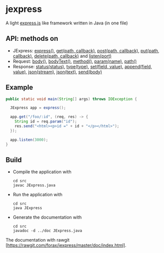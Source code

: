 # jexpress
A light [express.js](http://expressjs.com/) like framework written in Java (in one file)

## API: methods on
- JExpress: [express()](https://rawgit.com/forax/jexpress/master/doc/JExpress.html#express--),
            [get(path, callback)](https://rawgit.com/forax/jexpress/master/doc/JExpress.html#get-java.lang.String-JExpress.Callback-),
            [post(path, callback)](https://rawgit.com/forax/jexpress/master/doc/JExpress.html#post-java.lang.String-JExpress.Callback-),
            [put(path, callback)](https://rawgit.com/forax/jexpress/master/doc/JExpress.html#put-java.lang.String-JExpress.Callback-),
            [delete(path, callback)](https://rawgit.com/forax/jexpress/master/doc/JExpress.html#delete-java.lang.String-JExpress.Callback-) and
            [listen(port)](https://rawgit.com/forax/jexpress/master/doc/JExpress.html#listen-int-)                   
- Request: [body()](https://rawgit.com/forax/jexpress/master/doc/JExpress.Request.html#body--),
           [bodyText()](https://rawgit.com/forax/jexpress/master/doc/JExpress.Request.html#bodyText--),
           [method()](https://rawgit.com/forax/jexpress/master/doc/JExpress.Request.html#method--),
           [param(name)](https://rawgit.com/forax/jexpress/master/doc/JExpress.Request.html#param-java.lang.String-),
           [path()](https://rawgit.com/forax/jexpress/master/doc/JExpress.Request.html#path--)         
- Response: [status(status)](https://rawgit.com/forax/jexpress/master/doc/JExpress.Response.html#status-int-),
            [type(type)](https://rawgit.com/forax/jexpress/master/doc/JExpress.Response.html#type-java.lang.String-),
            [set(field, value)](https://rawgit.com/forax/jexpress/master/doc/JExpress.Response.html#set-java.lang.String-java.lang.String-),
            [append(field, value)](https://rawgit.com/forax/jexpress/master/doc/JExpress.Response.html#append-java.lang.String-java.lang.String-),
            [json(stream)](https://rawgit.com/forax/jexpress/master/doc/JExpress.Response.html#json-java.util.stream.Stream-),
            [json(text)](https://rawgit.com/forax/jexpress/master/doc/JExpress.Response.html#json-java.lang.String-),
            [send(body)](https://rawgit.com/forax/jexpress/master/doc/JExpress.Response.html#send-java.lang.String-)

## Example
  ```java
  public static void main(String[] args) throws IOException {

    JExpress app = express();

    app.get("/foo/:id", (req, res) -> {
      String id = req.param("id");
      res.send("<html><p>id =" + id + "</p></html>");
    });

    app.listen(3000);
  }
  ```

## Build
- Compile the application with
  ```
  cd src
  javac JExpress.java
  ```
  
- Run the application with
  ```
  cd src
  java JExpress
  ```
  
- Generate the documentation with
  ```
  cd src
  javadoc -d ../doc JExpress.java
  ```
  
 The documentation with rawgit [https://rawgit.com/forax/jexpress/master/doc/index.html].
 